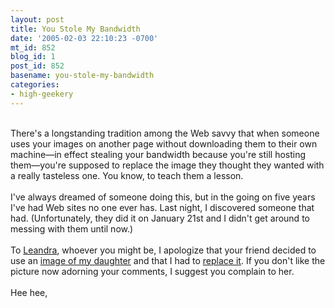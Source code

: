 ```yaml
---
layout: post
title: You Stole My Bandwidth
date: '2005-02-03 22:10:23 -0700'
mt_id: 852
blog_id: 1
post_id: 852
basename: you-stole-my-bandwidth
categories:
- high-geekery
---
```

<br />There's a longstanding tradition among the Web savvy that when someone uses your images on another page without downloading them to their own machine&#x2014;in effect stealing your bandwidth because you're still hosting them&#x2014;you're supposed to replace the image they thought they wanted with a really tasteless one. You know, to teach them a lesson.<br /><br />I've always dreamed of someone doing this, but in the going on five years I've had Web sites no one ever has. Last night, I discovered someone that had. (Unfortunately, they did it on January 21st and I didn't get around to messing with them until now.)<br /><br />To <a href="http://www.myspace.com/index.cfm?fuseaction=user.viewProfile&amp;friendID=4314574">Leandra</a>, whoever you might be, I apologize that your friend decided to use an <a href="/images/blog/before.jpg">image of my daughter</a> and that I had to <a href="/images/blog/after.jpg">replace it</a>. If you don't like the picture now adorning your comments, I suggest you complain to her.<br /><br />Hee hee,<br /><br /><br />
